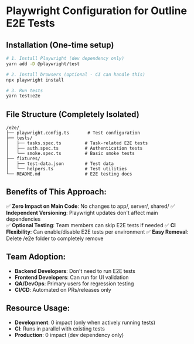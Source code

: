 # Playwright Configuration for Outline E2E Tests

## Installation (One-time setup)

```bash
# 1. Install Playwright (dev dependency only)
yarn add -D @playwright/test

# 2. Install browsers (optional - CI can handle this)  
npx playwright install

# 3. Run tests
yarn test:e2e
```

## File Structure (Completely Isolated)

```
/e2e/
├── playwright.config.ts       # Test configuration
├── tests/
│   ├── tasks.spec.ts         # Task-related E2E tests
│   ├── auth.spec.ts          # Authentication tests  
│   └── smoke.spec.ts         # Basic smoke tests
├── fixtures/
│   ├── test-data.json        # Test data
│   └── helpers.ts            # Test utilities
└── README.md                 # E2E testing docs
```

## Benefits of This Approach:

✅ **Zero Impact on Main Code**: No changes to app/, server/, shared/
✅ **Independent Versioning**: Playwright updates don't affect main dependencies  
✅ **Optional Testing**: Team members can skip E2E tests if needed
✅ **CI Flexibility**: Can enable/disable E2E tests per environment
✅ **Easy Removal**: Delete /e2e folder to completely remove

## Team Adoption:

- **Backend Developers**: Don't need to run E2E tests
- **Frontend Developers**: Can run for UI validation  
- **QA/DevOps**: Primary users for regression testing
- **CI/CD**: Automated on PRs/releases only

## Resource Usage:

- **Development**: 0 impact (only when actively running tests)
- **CI**: Runs in parallel with existing tests  
- **Production**: 0 impact (dev dependency only)
